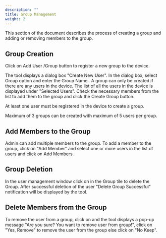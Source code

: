 ```yaml
---
description: ""
title: Group Management
weight: 2
---
```


This section of the document describes the process of creating a group and adding or removing members to the group. 

## Group Creation

Click on Add User /Group button to register a new group to the device. 



The tool displays a dialog box "Create New User". In the dialog box, select Group option and enter the Group Name.. A group can only be created if there are any users in the device. The list of all the users in the device is displayed under "Selected Users". Check the necessary members from the list to add them to the group and click the Create Group button.

At least one user must be registered in the device to create a group.





Maximum of 3 groups can be created with maximum of 5 users per group.

## Add Members to the Group

Admin can add multiple members to the group. To add a member to the group, click on "Add Member" and select one or more users in the list of users and click on Add Members. 



## Group Deletion 

In the user management window click on  in the Group tile to delete the Group. After successful deletion of the user "Delete Group Successful" notification will be displayed by the tool.





## Delete Members from the Group

To remove the user from a group, click on  and the tool displays a pop-up message "Are you sure? You want to remove user from group!", click on "Yes, Remove" to remove the user from the group else click on "No Keep".


